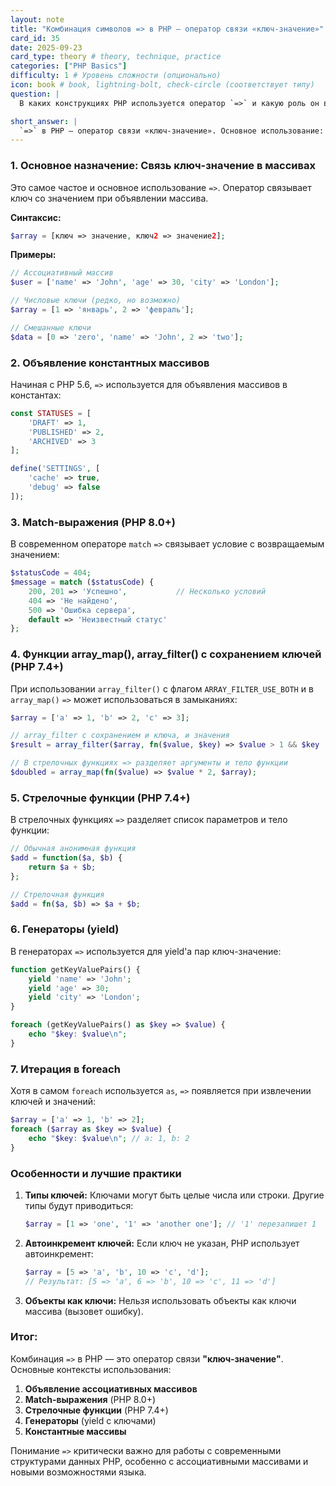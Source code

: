 ```yaml
---
layout: note
title: "Комбинация символов => в PHP — оператор связи «ключ-значение»"
card_id: 35
date: 2025-09-23
card_type: theory # theory, technique, practice
categories: ["PHP Basics"]
difficulty: 1 # Уровень сложности (опционально)
icon: book # book, lightning-bolt, check-circle (соответствует типу)
question: |
  В каких конструкциях PHP используется оператор `=>` и какую роль он выполняет?

short_answer: |
  `=>` в PHP — оператор связи «ключ-значение». Основное использование: объявление ассоциативных массивов (`['key' => 'value']`). Также применяется в match-выражениях (`case => result`), стрелочных функциях (`fn() => ...`) и генераторах (`yield key => value`).
---
```

### 1. Основное назначение: Связь ключ-значение в массивах

Это самое частое и основное использование `=>`. Оператор связывает ключ со значением при объявлении массива.

**Синтаксис:**
```php
$array = [ключ => значение, ключ2 => значение2];
```

**Примеры:**
```php
// Ассоциативный массив
$user = ['name' => 'John', 'age' => 30, 'city' => 'London'];

// Числовые ключи (редко, но возможно)
$array = [1 => 'январь', 2 => 'февраль'];

// Смешанные ключи
$data = [0 => 'zero', 'name' => 'John', 2 => 'two'];
```

### 2. Объявление константных массивов
Начиная с PHP 5.6, `=>` используется для объявления массивов в константах:

```php
const STATUSES = [
    'DRAFT' => 1,
    'PUBLISHED' => 2,
    'ARCHIVED' => 3
];

define('SETTINGS', [
    'cache' => true,
    'debug' => false
]);
```

### 3. Match-выражения (PHP 8.0+)
В современном операторе `match` `=>` связывает условие с возвращаемым значением:

```php
$statusCode = 404;
$message = match ($statusCode) {
    200, 201 => 'Успешно',           // Несколько условий
    404 => 'Не найдено',
    500 => 'Ошибка сервера',
    default => 'Неизвестный статус'
};
```

### 4. Функции array_map(), array_filter() с сохранением ключей (PHP 7.4+)
При использовании `array_filter()` с флагом `ARRAY_FILTER_USE_BOTH` и в `array_map()` `=>` может использоваться в замыканиях:

```php
$array = ['a' => 1, 'b' => 2, 'c' => 3];

// array_filter с сохранением и ключа, и значения
$result = array_filter($array, fn($value, $key) => $value > 1 && $key !== 'c', ARRAY_FILTER_USE_BOTH);

// В стрелочных функциях => разделяет аргументы и тело функции
$doubled = array_map(fn($value) => $value * 2, $array);
```

### 5. Стрелочные функции (PHP 7.4+)
В стрелочных функциях `=>` разделяет список параметров и тело функции:

```php
// Обычная анонимная функция
$add = function($a, $b) {
    return $a + $b;
};

// Стрелочная функция
$add = fn($a, $b) => $a + $b;
```

### 6. Генераторы (yield)
В генераторах `=>` используется для yield'а пар ключ-значение:

```php
function getKeyValuePairs() {
    yield 'name' => 'John';
    yield 'age' => 30;
    yield 'city' => 'London';
}

foreach (getKeyValuePairs() as $key => $value) {
    echo "$key: $value\n";
}
```

### 7. Итерация в foreach
Хотя в самом `foreach` используется `as`, `=>` появляется при извлечении ключей и значений:

```php
$array = ['a' => 1, 'b' => 2];
foreach ($array as $key => $value) {
    echo "$key: $value\n"; // a: 1, b: 2
}
```

### Особенности и лучшие практики

1. **Типы ключей:** Ключами могут быть целые числа или строки. Другие типы будут приводиться:
   ```php
   $array = [1 => 'one', '1' => 'another one']; // '1' перезапишет 1
   ```

2. **Автоинкремент ключей:** Если ключ не указан, PHP использует автоинкремент:
   ```php
   $array = [5 => 'a', 'b', 10 => 'c', 'd'];
   // Результат: [5 => 'a', 6 => 'b', 10 => 'c', 11 => 'd']
   ```

3. **Объекты как ключи:** Нельзя использовать объекты как ключи массива (вызовет ошибку).

### Итог:

Комбинация `=>` в PHP — это оператор связи **"ключ-значение"**. Основные контексты использования:
1. **Объявление ассоциативных массивов**
2. **Match-выражения** (PHP 8.0+)
3. **Стрелочные функции** (PHP 7.4+)
4. **Генераторы** (yield с ключами)
5. **Константные массивы**

Понимание `=>` критически важно для работы с современными структурами данных PHP, особенно с ассоциативными массивами и новыми возможностями языка.
